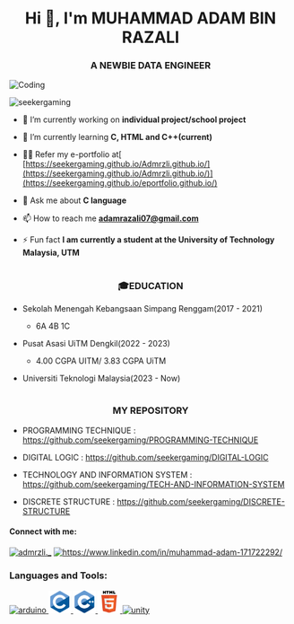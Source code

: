 <h1 align="center">Hi 👋, I'm MUHAMMAD ADAM BIN RAZALI</h1>
<h3 align="center">A NEWBIE DATA ENGINEER</h3>
<img allign="center" class="image fit" alt="Coding" width="400" src="https://i.pinimg.com/originals/2a/53/65/2a53651a35816f499270d8275fd5318f.gif">


<p align="left"> <img src="https://komarev.com/ghpvc/?username=seekergaming&label=Profile%20views&color=0e75b6&style=flat" alt="seekergaming" /> </p>

- 🔭 I’m currently working on **individual project/school project**

- 🌱 I’m currently learning **C, HTML and C++(current)**

- 👨‍💻 Refer my e-portfolio at[ [https://seekergaming.github.io/Admrzli.github.io/](https://seekergaming.github.io/Admrzli.github.io/)](https://seekergaming.github.io/eportfolio.github.io/)

- 💬 Ask me about **C language**

- 📫 How to reach me **adamrazali07@gmail.com**

- ⚡ Fun fact **I am currently a student at the University of Technology Malaysia, UTM**
#

<h3 align="center">🎓EDUCATION</h3>

- Sekolah Menengah Kebangsaan Simpang Renggam(2017 - 2021)
    - 6A 4B 1C
      
- Pusat Asasi UiTM Dengkil(2022 - 2023)
    - 4.00 CGPA UITM/ 3.83 CGPA UiTM
  
- Universiti Teknologi Malaysia(2023 - Now)

#

<h3 align="center">MY REPOSITORY</h3>

- PROGRAMMING TECHNIQUE : https://github.com/seekergaming/PROGRAMMING-TECHNIQUE

- DIGITAL LOGIC : https://github.com/seekergaming/DIGITAL-LOGIC

- TECHNOLOGY AND INFORMATION SYSTEM : https://github.com/seekergaming/TECH-AND-INFORMATION-SYSTEM 

- DISCRETE STRUCTURE : https://github.com/seekergaming/DISCRETE-STRUCTURE

<h4 align="left">Connect with me:</h4>
<p align="left">
<a href="https://instagram.com/admrzli._" target="blank"><img align="center" src="https://raw.githubusercontent.com/rahuldkjain/github-profile-readme-generator/master/src/images/icons/Social/instagram.svg" alt="admrzli._" height="30" width="40" /></a>
<a href="https://www.linkedin.com/in/muhammad-adam-171722292/" target="blank"><img align="center" src="https://raw.githubusercontent.com/rahuldkjain/github-profile-readme-generator/master/src/images/icons/Social/linked-in-alt.svg" alt="https://www.linkedin.com/in/muhammad-adam-171722292/" height="30" width="40" /></a>

</p>

<h3 align="left">Languages and Tools:</h3>
<p align="left"> <a href="https://www.arduino.cc/" target="_blank" rel="noreferrer"> <img src="https://cdn.worldvectorlogo.com/logos/arduino-1.svg" alt="arduino" width="40" height="40"/> </a> <a href="https://www.cprogramming.com/" target="_blank" rel="noreferrer"> <img src="https://raw.githubusercontent.com/devicons/devicon/master/icons/c/c-original.svg" alt="c" width="40" height="40"/> </a> <a href="https://www.w3schools.com/cpp/" target="_blank" rel="noreferrer"> <img src="https://raw.githubusercontent.com/devicons/devicon/master/icons/cplusplus/cplusplus-original.svg" alt="cplusplus" width="40" height="40"/> </a> <a href="https://www.w3.org/html/" target="_blank" rel="noreferrer"> <img src="https://raw.githubusercontent.com/devicons/devicon/master/icons/html5/html5-original-wordmark.svg" alt="html5" width="40" height="40"/> </a> <a href="https://unity.com/" target="_blank" rel="noreferrer"> <img src="https://www.vectorlogo.zone/logos/unity3d/unity3d-icon.svg" alt="unity" width="40" height="40"/> </a> </p>
